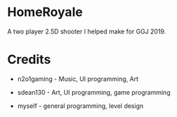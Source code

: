 # HomeRoyale
A two player 2.5D shooter I helped make for GGJ 2019.
# Credits
* n2o1gaming - Music, UI programming, Art

* sdean130 - Art, UI programming, game programming

* myself - general programming, level design  
